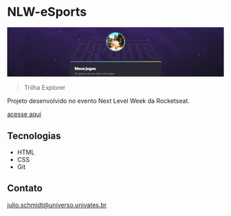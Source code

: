 # NLW-eSports

![preview](./.github/preview.png)

>Trilha Explorer

Projeto desenvolvido no evento Next Level Week da Rocketseat.

[acesse aqui](https://julioschmidt.github.io/NLW-eSports/)

## Tecnologias

- HTML
- CSS
- Git

## Contato

julio.schmidt@universo.univates.br
